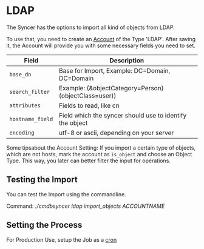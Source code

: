 # LDAP

The Syncer has the options to import all kind of objects from LDAP.

To use that, you need to create an [Account](../basics/accounts.md) of the Type 'LDAP'.
After saving it, the Account will provide you with some necessary fields you need to set.


| Field            | Description                                              |
| ---------------- | -------------------------------------------------------- |
| `base_dn`        | Base for Import, Example: DC=Domain, DC=Domain           |
| `search_filter`  | Example: (&objectCategory=Person)(objectClass=user))     |
| `attributes`     | Fields to read, like cn                                  |
| `hostname_field` | Field which the syncer should use to identify the object |
| `encoding`       | utf-8 or ascii, depending on your server                 |

Some tipsabout the Account Setting: If you import a certain type of objects, which are not hosts, mark the account as `is_object` and choose an Object Type. This way, you later can better filter the input for operations.

## Testing the Import
You can test the Import using the commandline.

Command: _./cmdbsyncer ldap import_objects ACCOUNTNAME_

## Setting the Process
For Production Use, setup the Job as a [cron](../basics/cron.md)








